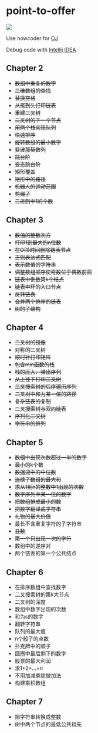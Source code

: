 # point-to-offer

![](https://img3.doubanio.com/lpic/s29413793.jpg)

Use nowcoder for [OJ](https://www.nowcoder.com/ta/coding-interviews)

Debug code with [Intellij IDEA](http://www.jetbrains.com/idea)

## Chapter 2

- ~~数组中重复的数字~~
- ~~二维数组的查找~~
- ~~替换空格~~
- ~~从尾到头打印链表~~
- ~~重建二叉树~~
- ~~二叉树的下一个节点~~
- ~~用两个栈实现队列~~
- ~~快速排序~~
- ~~旋转数组的最小数字~~
- ~~斐波那契数列~~
- ~~跳台阶~~
- ~~变态跳台阶~~
- ~~矩形覆盖~~
- ~~矩形中的路径~~
- ~~机器人的运动范围~~
- ~~剪绳子~~
- ~~二进制中1的个数~~

## Chapter 3

- ~~数值的整数次方~~
- ~~打印1到最大的n位数~~
- ~~在O(1)时间删除链表节点~~
- ~~正则表达式匹配~~
- ~~表示数值的字符串~~
- ~~调整数组顺序使奇数位于偶数前面~~
- ~~链表中倒数第k个结点~~
- ~~链表中环的入口节点~~
- ~~反转链表~~
- ~~合并两个排序的链表~~
- ~~树的子结构~~

## Chapter 4

- ~~二叉树的镜像~~
- ~~对称的二叉树~~
- ~~顺时针打印矩阵~~
- ~~包含min函数的栈~~
- ~~栈的压入、弹出序列~~
- ~~从上往下打印二叉树~~
- ~~二叉搜索树的后序遍历序列~~
- ~~二叉树中和为某一值的路径~~
- ~~复杂链表的复制~~
- ~~二叉搜索树与双向链表~~
- ~~序列化二叉树~~
- ~~字符串的排列~~

## Chapter 5

- ~~数组中出现次数超过一半的数字~~
- ~~最小的k个数~~
- ~~数据流中的中位数~~
- ~~连续子数组的最大和~~
- ~~求从1到n的整数中1出现的次数~~
- ~~数字序列中某一位的数字~~
- ~~把数组排成最小的数~~
- ~~把数字翻译成字符串~~
- ~~礼物的最大价值~~
- 最长不含重复字符的子字符串
- ~~丑数~~
- ~~第一个只出现一次的字符~~
- 数组中的逆序对
- 两个链表的第一个公共结点

## Chapter 6

- 在排序数组中查找数字
- 二叉搜索树的第k大节点
- 二叉树的深度
- 数组中数字出现的次数
- 和为s的数字
- 翻转字符串
- 队列的最大值
- n个骰子的点数
- 扑克牌中的顺子
- 圆圈中最后剩下的数字
- 股票的最大利润
- 求1+2+...+n
- 不用加减乘除做加法
- 构建乘积数组

## Chapter 7

- 把字符串转换成整数
- 树中两个节点的最低公共祖先